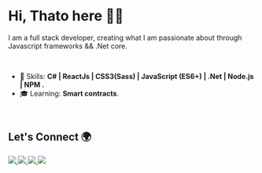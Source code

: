 # Hi, Thato here 👋🏾

<p>
 I am a full stack developer, creating what I am passionate about through Javascript frameworks && .Net core. 
</p>

<br>

- :rocket: Skills: <strong> C# | ReactJs | CSS3(Sass) | JavaScript (ES6+) | .Net | Node.js | NPM  .</strong>
- :mortar_board: Learning: <strong>Smart contracts</strong>.

<br>

 ## Let's Connect :earth_africa:
<p align="left">
  <a href="mailto:thatokamomotaung@gmail.com">
    <img src="https://img.shields.io/badge/-thatokamomotaung@gmail.com-6633cc?style=flat-square&logo=Gmail&logoColor=white&link=mailto:thatokamomotaung@gmail.com" />
  </a>
  <a href="https://www.linkedin.com/in/thato-motaung-3a727814a/">
    <img src="https://img.shields.io/badge/-Thato%20Motaung-6633cc?style=flat-square&logo=Linkedin&logoColor=white&link=https://www.linkedin.com/in/thato-motaung-3a727814a/" />
  </a>
<a href="https://twitter.com/_thatomotaung/?tab=follow">
 <img src="https://img.shields.io/twitter/follow/_thatomotaung?label=follow&style=social"/>
</a>
  <a href="https://github.com/ThisThato/?tab=follow">
    <img src="https://img.shields.io/github/followers/ThisThato?label=Follow&style=social" />
  </a>
</p>
